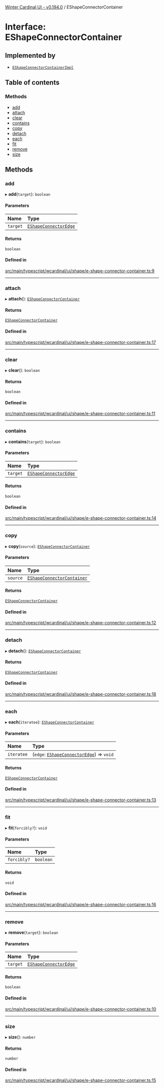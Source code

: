 [Winter Cardinal UI - v0.194.0](../index.md) / EShapeConnectorContainer

# Interface: EShapeConnectorContainer

## Implemented by

- [`EShapeConnectorContainerImpl`](../classes/EShapeConnectorContainerImpl.md)

## Table of contents

### Methods

- [add](EShapeConnectorContainer.md#add)
- [attach](EShapeConnectorContainer.md#attach)
- [clear](EShapeConnectorContainer.md#clear)
- [contains](EShapeConnectorContainer.md#contains)
- [copy](EShapeConnectorContainer.md#copy)
- [detach](EShapeConnectorContainer.md#detach)
- [each](EShapeConnectorContainer.md#each)
- [fit](EShapeConnectorContainer.md#fit)
- [remove](EShapeConnectorContainer.md#remove)
- [size](EShapeConnectorContainer.md#size)

## Methods

### add

▸ **add**(`target`): `boolean`

#### Parameters

| Name | Type |
| :------ | :------ |
| `target` | [`EShapeConnectorEdge`](EShapeConnectorEdge.md) |

#### Returns

`boolean`

#### Defined in

[src/main/typescript/wcardinal/ui/shape/e-shape-connector-container.ts:9](https://github.com/winter-cardinal/winter-cardinal-ui/blob/v0.194.0/src/main/typescript/wcardinal/ui/shape/e-shape-connector-container.ts#L9)

___

### attach

▸ **attach**(): [`EShapeConnectorContainer`](EShapeConnectorContainer.md)

#### Returns

[`EShapeConnectorContainer`](EShapeConnectorContainer.md)

#### Defined in

[src/main/typescript/wcardinal/ui/shape/e-shape-connector-container.ts:17](https://github.com/winter-cardinal/winter-cardinal-ui/blob/v0.194.0/src/main/typescript/wcardinal/ui/shape/e-shape-connector-container.ts#L17)

___

### clear

▸ **clear**(): `boolean`

#### Returns

`boolean`

#### Defined in

[src/main/typescript/wcardinal/ui/shape/e-shape-connector-container.ts:11](https://github.com/winter-cardinal/winter-cardinal-ui/blob/v0.194.0/src/main/typescript/wcardinal/ui/shape/e-shape-connector-container.ts#L11)

___

### contains

▸ **contains**(`target`): `boolean`

#### Parameters

| Name | Type |
| :------ | :------ |
| `target` | [`EShapeConnectorEdge`](EShapeConnectorEdge.md) |

#### Returns

`boolean`

#### Defined in

[src/main/typescript/wcardinal/ui/shape/e-shape-connector-container.ts:14](https://github.com/winter-cardinal/winter-cardinal-ui/blob/v0.194.0/src/main/typescript/wcardinal/ui/shape/e-shape-connector-container.ts#L14)

___

### copy

▸ **copy**(`source`): [`EShapeConnectorContainer`](EShapeConnectorContainer.md)

#### Parameters

| Name | Type |
| :------ | :------ |
| `source` | [`EShapeConnectorContainer`](EShapeConnectorContainer.md) |

#### Returns

[`EShapeConnectorContainer`](EShapeConnectorContainer.md)

#### Defined in

[src/main/typescript/wcardinal/ui/shape/e-shape-connector-container.ts:12](https://github.com/winter-cardinal/winter-cardinal-ui/blob/v0.194.0/src/main/typescript/wcardinal/ui/shape/e-shape-connector-container.ts#L12)

___

### detach

▸ **detach**(): [`EShapeConnectorContainer`](EShapeConnectorContainer.md)

#### Returns

[`EShapeConnectorContainer`](EShapeConnectorContainer.md)

#### Defined in

[src/main/typescript/wcardinal/ui/shape/e-shape-connector-container.ts:18](https://github.com/winter-cardinal/winter-cardinal-ui/blob/v0.194.0/src/main/typescript/wcardinal/ui/shape/e-shape-connector-container.ts#L18)

___

### each

▸ **each**(`iteratee`): [`EShapeConnectorContainer`](EShapeConnectorContainer.md)

#### Parameters

| Name | Type |
| :------ | :------ |
| `iteratee` | (`edge`: [`EShapeConnectorEdge`](EShapeConnectorEdge.md)) => `void` |

#### Returns

[`EShapeConnectorContainer`](EShapeConnectorContainer.md)

#### Defined in

[src/main/typescript/wcardinal/ui/shape/e-shape-connector-container.ts:13](https://github.com/winter-cardinal/winter-cardinal-ui/blob/v0.194.0/src/main/typescript/wcardinal/ui/shape/e-shape-connector-container.ts#L13)

___

### fit

▸ **fit**(`forcibly?`): `void`

#### Parameters

| Name | Type |
| :------ | :------ |
| `forcibly?` | `boolean` |

#### Returns

`void`

#### Defined in

[src/main/typescript/wcardinal/ui/shape/e-shape-connector-container.ts:16](https://github.com/winter-cardinal/winter-cardinal-ui/blob/v0.194.0/src/main/typescript/wcardinal/ui/shape/e-shape-connector-container.ts#L16)

___

### remove

▸ **remove**(`target`): `boolean`

#### Parameters

| Name | Type |
| :------ | :------ |
| `target` | [`EShapeConnectorEdge`](EShapeConnectorEdge.md) |

#### Returns

`boolean`

#### Defined in

[src/main/typescript/wcardinal/ui/shape/e-shape-connector-container.ts:10](https://github.com/winter-cardinal/winter-cardinal-ui/blob/v0.194.0/src/main/typescript/wcardinal/ui/shape/e-shape-connector-container.ts#L10)

___

### size

▸ **size**(): `number`

#### Returns

`number`

#### Defined in

[src/main/typescript/wcardinal/ui/shape/e-shape-connector-container.ts:15](https://github.com/winter-cardinal/winter-cardinal-ui/blob/v0.194.0/src/main/typescript/wcardinal/ui/shape/e-shape-connector-container.ts#L15)
